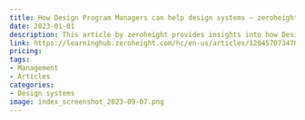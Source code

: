 ```yaml
---
title: How Design Program Managers can help design systems – zeroheight
date: 2023-01-01
description: This article by zeroheight provides insights into how Design Program Managers can help organizations develop and maintain effective design systems, ensuring consistency and efficiency in design processes.
link: https://learninghub.zeroheight.com/hc/en-us/articles/12045707347099
pricing: 
tags: 
- Management
- Articles
categories: 
- Design systems 
image: index_screenshot_2023-09-07.png
---
```

